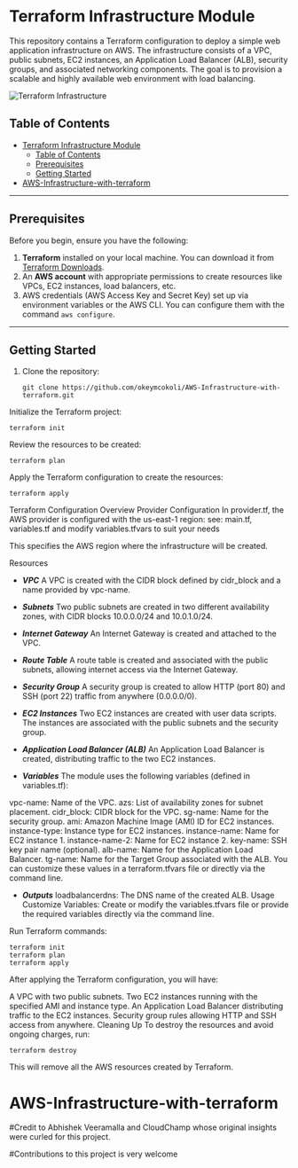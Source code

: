 # Terraform Infrastructure Module

This repository contains a Terraform configuration to deploy a simple web application infrastructure on AWS. The infrastructure consists of a VPC, public subnets, EC2 instances, an Application Load Balancer (ALB), security groups, and associated networking components. The goal is to provision a scalable and highly available web environment with load balancing.

![Terraform Infrastructure](./assets/Infrastructure-with-terraform.png)

## Table of Contents

- [Terraform Infrastructure Module](#terraform-infrastructure-module)
  - [Table of Contents](#table-of-contents)
  - [Prerequisites](#prerequisites)
  - [Getting Started](#getting-started)
- [AWS-Infrastructure-with-terraform](#aws-infrastructure-with-terraform)

---

## Prerequisites

Before you begin, ensure you have the following:

1. **Terraform** installed on your local machine. You can download it from [Terraform Downloads](https://www.terraform.io/downloads.html).
2. An **AWS account** with appropriate permissions to create resources like VPCs, EC2 instances, load balancers, etc.
3. AWS credentials (AWS Access Key and Secret Key) set up via environment variables or the AWS CLI. You can configure them with the command `aws configure`.

---

## Getting Started

1. Clone the repository:
   ```
   git clone https://github.com/okeymcokoli/AWS-Infrastructure-with-terraform.git
   ```

Initialize the Terraform project:

```
terraform init
```
Review the resources to be created:

```
terraform plan
```
Apply the Terraform configuration to create the resources:

```
terraform apply
```

Terraform Configuration Overview
Provider Configuration
In provider.tf, the AWS provider is configured with the us-east-1 region:
see: main.tf, variables.tf and modify variables.tfvars to suit your needs

This specifies the AWS region where the infrastructure will be created.

Resources
- ***VPC***
A VPC is created with the CIDR block defined by cidr_block and a name provided by vpc-name.

- ***Subnets***
Two public subnets are created in two different availability zones, with CIDR blocks 10.0.0.0/24 and 10.0.1.0/24.

- ***Internet Gateway***
An Internet Gateway is created and attached to the VPC.

- ***Route Table***
A route table is created and associated with the public subnets, allowing internet access via the Internet Gateway.

- ***Security Group***
A security group is created to allow HTTP (port 80) and SSH (port 22) traffic from anywhere (0.0.0.0/0).


- ***EC2 Instances***
Two EC2 instances are created with user data scripts. The instances are associated with the public subnets and the security group.


- ***Application Load Balancer (ALB)***
An Application Load Balancer is created, distributing traffic to the two EC2 instances.

- ***Variables***
The module uses the following variables (defined in variables.tf):

vpc-name: Name of the VPC.
azs: List of availability zones for subnet placement.
cidr_block: CIDR block for the VPC.
sg-name: Name for the security group.
ami: Amazon Machine Image (AMI) ID for EC2 instances.
instance-type: Instance type for EC2 instances.
instance-name: Name for EC2 instance 1.
instance-name-2: Name for EC2 instance 2.
key-name: SSH key pair name (optional).
alb-name: Name for the Application Load Balancer.
tg-name: Name for the Target Group associated with the ALB.
You can customize these values in a terraform.tfvars file or directly via the command line.

- ***Outputs***
loadbalancerdns: The DNS name of the created ALB.
Usage
Customize Variables: Create or modify the variables.tfvars file or provide the required variables directly via the command line.


Run Terraform commands:

```
terraform init
terraform plan
terraform apply
```

After applying the Terraform configuration, you will have:

A VPC with two public subnets.
Two EC2 instances running with the specified AMI and instance type.
An Application Load Balancer distributing traffic to the EC2 instances.
Security group rules allowing HTTP and SSH access from anywhere.
Cleaning Up
To destroy the resources and avoid ongoing charges, run:

```
terraform destroy
```

This will remove all the AWS resources created by Terraform.
# AWS-Infrastructure-with-terraform

#Credit to Abhishek Veeramalla and CloudChamp whose original insights were curled for this project.

#Contributions  to this project is very welcome

